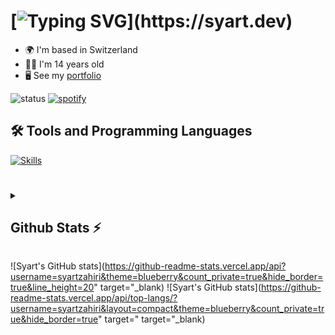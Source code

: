 
# [![Typing SVG](https://readme-typing-svg.herokuapp.com?font=Fira+Code&weight=600&size=30&pause=1000&color=F7F7F7&random=false&width=435&lines=+Hello!;I+am+Syart!)](https://syart.dev)



* 🌍  I'm based in Switzerland
* 👨‍💻  I'm 14 years old
* 🖥️  See my [portfolio](http://syart.vercel.app)

![status](https://nocache.advaith.workers.dev?url=https://img.shields.io/endpoint?url=https://dev.discordprofiles.me/api/badge/status/456483912420556800?simple=true)
[![spotify](https://nocache.advaith.workers.dev?url=https://img.shields.io/endpoint?url=https://dev.discordprofiles.me/api/badge/spotify/456483912420556800)](https://dev.discordprofiles.me/openspotify/456483912420556800)


<h2>🛠️ Tools and Programming Languages</h2>
<a href="https://syart.vercel.app">
    <img src="https://skillicons.dev/icons?i=windows,vscode,pycharm,python,js,nodejs,react,html,css,github,git," alt="Skills">
</a>

#

<details>
  <summary><h2>Github Stats ⚡</h2></summary>
![Syart's GitHub stats](https://github-readme-stats.vercel.app/api?username=syartzahiri&theme=blueberry&count_private=true&hide_border=true&line_height=20" target="_blank)
![Syart's GitHub stats](https://github-readme-stats.vercel.app/api/top-langs/?username=syartzahiri&layout=compact&theme=blueberry&count_private=true&hide_border=true" target=" target="_blank)   
</details>

![Syart's GitHub stats](https://github-readme-stats.vercel.app/api?username=syartzahiri&theme=blueberry&count_private=true&hide_border=true&line_height=20" target="_blank)
![Syart's GitHub stats](https://github-readme-stats.vercel.app/api/top-langs/?username=syartzahiri&layout=compact&theme=blueberry&count_private=true&hide_border=true" target=" target="_blank)   
